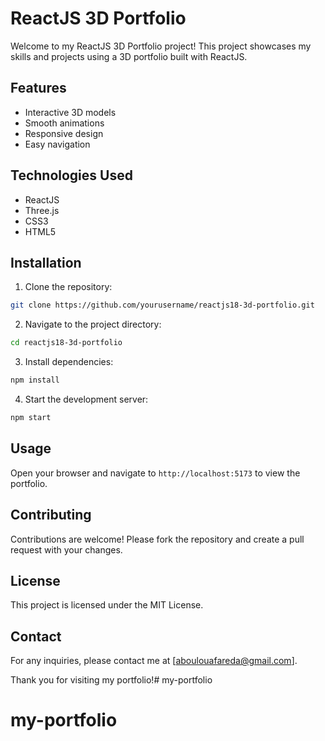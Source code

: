 # ReactJS 3D Portfolio

Welcome to my ReactJS 3D Portfolio project! This project showcases my skills and projects using a 3D portfolio built with ReactJS.

## Features

- Interactive 3D models
- Smooth animations
- Responsive design
- Easy navigation

## Technologies Used

- ReactJS
- Three.js
- CSS3
- HTML5

## Installation

1. Clone the repository:
  ```bash
  git clone https://github.com/yourusername/reactjs18-3d-portfolio.git
  ```
2. Navigate to the project directory:
  ```bash
  cd reactjs18-3d-portfolio
  ```
3. Install dependencies:
  ```bash
  npm install
  ```
4. Start the development server:
  ```bash
  npm start
  ```

## Usage

Open your browser and navigate to `http://localhost:5173` to view the portfolio.

## Contributing

Contributions are welcome! Please fork the repository and create a pull request with your changes.

## License

This project is licensed under the MIT License.

## Contact

For any inquiries, please contact me at [aboulouafareda@gmail.com].

Thank you for visiting my portfolio!# my-portfolio
# my-portfolio
